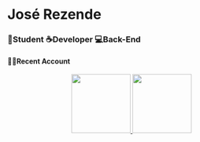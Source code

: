 # José Rezende
### 📕Student  ☕Developer  💻Back-End
#### 🐱‍👤Recent Account

<div align="center">
  <a href="https://github.com/JoseMRezende">
  <img height="120em" src="https://github-readme-stats.vercel.app/api?username=JoseMRezende&show_icons=true&theme=dark&include_all_commits=true&count_private=true"/>
  <img height="120em" src="https://github-readme-stats.vercel.app/api/top-langs/?username=JoseMRezende&layout=compact&langs_count=7&theme=dark"/>
</div>
